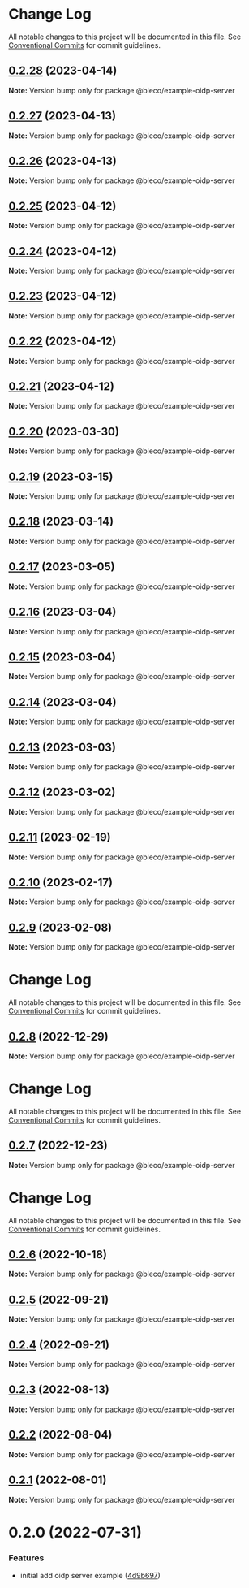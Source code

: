 # Change Log

All notable changes to this project will be documented in this file.
See [Conventional Commits](https://conventionalcommits.org) for commit guidelines.

## [0.2.28](https://github.com/betaly/bleco/compare/@bleco/example-oidp-server@0.2.27...@bleco/example-oidp-server@0.2.28) (2023-04-14)

**Note:** Version bump only for package @bleco/example-oidp-server





## [0.2.27](https://github.com/betaly/bleco/compare/@bleco/example-oidp-server@0.2.26...@bleco/example-oidp-server@0.2.27) (2023-04-13)

**Note:** Version bump only for package @bleco/example-oidp-server





## [0.2.26](https://github.com/betaly/bleco/compare/@bleco/example-oidp-server@0.2.25...@bleco/example-oidp-server@0.2.26) (2023-04-13)

**Note:** Version bump only for package @bleco/example-oidp-server





## [0.2.25](https://github.com/betaly/bleco/compare/@bleco/example-oidp-server@0.2.24...@bleco/example-oidp-server@0.2.25) (2023-04-12)

**Note:** Version bump only for package @bleco/example-oidp-server





## [0.2.24](https://github.com/betaly/bleco/compare/@bleco/example-oidp-server@0.2.23...@bleco/example-oidp-server@0.2.24) (2023-04-12)

**Note:** Version bump only for package @bleco/example-oidp-server





## [0.2.23](https://github.com/betaly/bleco/compare/@bleco/example-oidp-server@0.2.22...@bleco/example-oidp-server@0.2.23) (2023-04-12)

**Note:** Version bump only for package @bleco/example-oidp-server





## [0.2.22](https://github.com/betaly/bleco/compare/@bleco/example-oidp-server@0.2.21...@bleco/example-oidp-server@0.2.22) (2023-04-12)

**Note:** Version bump only for package @bleco/example-oidp-server





## [0.2.21](https://github.com/betaly/bleco/compare/@bleco/example-oidp-server@0.2.20...@bleco/example-oidp-server@0.2.21) (2023-04-12)

**Note:** Version bump only for package @bleco/example-oidp-server





## [0.2.20](https://github.com/betaly/bleco/compare/@bleco/example-oidp-server@0.2.19...@bleco/example-oidp-server@0.2.20) (2023-03-30)

**Note:** Version bump only for package @bleco/example-oidp-server





## [0.2.19](https://github.com/betaly/bleco/compare/@bleco/example-oidp-server@0.2.18...@bleco/example-oidp-server@0.2.19) (2023-03-15)

**Note:** Version bump only for package @bleco/example-oidp-server





## [0.2.18](https://github.com/betaly/bleco/compare/@bleco/example-oidp-server@0.2.17...@bleco/example-oidp-server@0.2.18) (2023-03-14)

**Note:** Version bump only for package @bleco/example-oidp-server





## [0.2.17](https://github.com/betaly/bleco/compare/@bleco/example-oidp-server@0.2.16...@bleco/example-oidp-server@0.2.17) (2023-03-05)

**Note:** Version bump only for package @bleco/example-oidp-server





## [0.2.16](https://github.com/betaly/bleco/compare/@bleco/example-oidp-server@0.2.15...@bleco/example-oidp-server@0.2.16) (2023-03-04)

**Note:** Version bump only for package @bleco/example-oidp-server





## [0.2.15](https://github.com/betaly/bleco/compare/@bleco/example-oidp-server@0.2.14...@bleco/example-oidp-server@0.2.15) (2023-03-04)

**Note:** Version bump only for package @bleco/example-oidp-server





## [0.2.14](https://github.com/betaly/bleco/compare/@bleco/example-oidp-server@0.2.13...@bleco/example-oidp-server@0.2.14) (2023-03-04)

**Note:** Version bump only for package @bleco/example-oidp-server





## [0.2.13](https://gitr.net/betaly/bleco/compare/@bleco/example-oidp-server@0.2.12...@bleco/example-oidp-server@0.2.13) (2023-03-03)

**Note:** Version bump only for package @bleco/example-oidp-server





## [0.2.12](https://gitr.net/betaly/bleco/compare/@bleco/example-oidp-server@0.2.11...@bleco/example-oidp-server@0.2.12) (2023-03-02)

**Note:** Version bump only for package @bleco/example-oidp-server





## [0.2.11](https://gitr.net/betaly/bleco/compare/@bleco/example-oidp-server@0.2.10...@bleco/example-oidp-server@0.2.11) (2023-02-19)

**Note:** Version bump only for package @bleco/example-oidp-server





## [0.2.10](https://gitr.net/betaly/bleco/compare/@bleco/example-oidp-server@0.2.9...@bleco/example-oidp-server@0.2.10) (2023-02-17)

**Note:** Version bump only for package @bleco/example-oidp-server





## [0.2.9](https://gitr.net/betaly/bleco/compare/@bleco/example-oidp-server@0.2.8...@bleco/example-oidp-server@0.2.9) (2023-02-08)

**Note:** Version bump only for package @bleco/example-oidp-server





# Change Log

All notable changes to this project will be documented in this file. See
[Conventional Commits](https://conventionalcommits.org) for commit guidelines.

## [0.2.8](https://gitr.net/betaly/bleco/compare/@bleco/example-oidp-server@0.2.7...@bleco/example-oidp-server@0.2.8) (2022-12-29)

**Note:** Version bump only for package @bleco/example-oidp-server

# Change Log

All notable changes to this project will be documented in this file. See
[Conventional Commits](https://conventionalcommits.org) for commit guidelines.

## [0.2.7](https://gitr.net/betaly/bleco/compare/@bleco/example-oidp-server@0.2.6...@bleco/example-oidp-server@0.2.7) (2022-12-23)

**Note:** Version bump only for package @bleco/example-oidp-server

# Change Log

All notable changes to this project will be documented in this file. See
[Conventional Commits](https://conventionalcommits.org) for commit guidelines.

## [0.2.6](https://gitr.net/betaly/bleco/compare/@bleco/example-oidp-server@0.2.5...@bleco/example-oidp-server@0.2.6) (2022-10-18)

**Note:** Version bump only for package @bleco/example-oidp-server

## [0.2.5](https://gitr.net/betaly/bleco/compare/@bleco/example-oidp-server@0.2.4...@bleco/example-oidp-server@0.2.5) (2022-09-21)

**Note:** Version bump only for package @bleco/example-oidp-server

## [0.2.4](https://gitr.net/betaly/bleco/compare/@bleco/example-oidp-server@0.2.3...@bleco/example-oidp-server@0.2.4) (2022-09-21)

**Note:** Version bump only for package @bleco/example-oidp-server

## [0.2.3](https://gitr.net/betaly/bleco/compare/@bleco/example-oidp-server@0.2.2...@bleco/example-oidp-server@0.2.3) (2022-08-13)

**Note:** Version bump only for package @bleco/example-oidp-server

## [0.2.2](https://gitr.net/betaly/bleco/compare/@bleco/example-oidp-server@0.2.1...@bleco/example-oidp-server@0.2.2) (2022-08-04)

**Note:** Version bump only for package @bleco/example-oidp-server

## [0.2.1](https://gitr.net/betaly/bleco/compare/@bleco/example-oidp-server@0.2.0...@bleco/example-oidp-server@0.2.1) (2022-08-01)

**Note:** Version bump only for package @bleco/example-oidp-server

# 0.2.0 (2022-07-31)

### Features

- initial add oidp server example
  ([4d9b697](https://gitr.net/betaly/bleco/commits/4d9b697b6472efad45740d0e8e43aecf8383140b))
